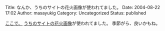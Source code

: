 Title: なんか、うちのサイトの花火画像が使われてました。
Date: 2004-08-22 17:02
Author: masayukig
Category: Uncategorized
Status: published

[ここで、](http://e.z-z.jp/?kokusai1D@15th1D)
[うちのサイトの花火画像](http://lunatic.xrea.jp/pukiwiki/index.php?2003%C7%AF7%B7%EE20%C6%FC%B2%D6%B2%D0%B2%E8%C1%FC)が使われてました。
季節がら、良いかもね。
